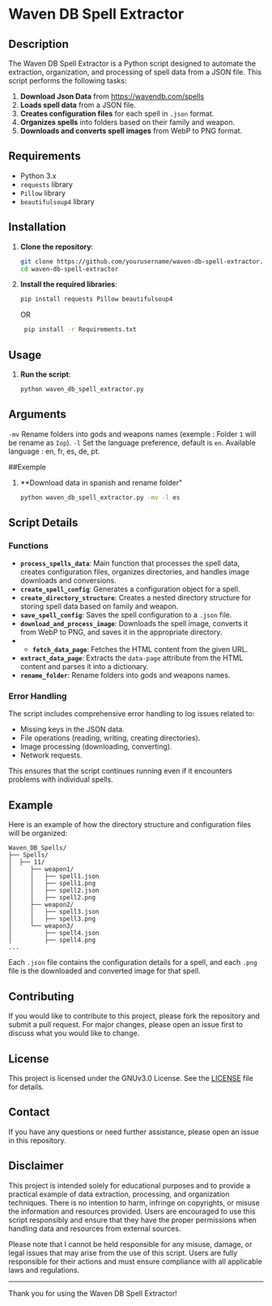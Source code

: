 # Waven DB Spell Extractor

## Description

The Waven DB Spell Extractor is a Python script designed to automate the extraction, organization, and processing of spell data from a JSON file. This script performs the following tasks:

1. **Download Json Data** from https://wavendb.com/spells
2. **Loads spell data** from a JSON file.
3. **Creates configuration files** for each spell in `.json` format.
4. **Organizes spells** into folders based on their family and weapon.
5. **Downloads and converts spell images** from WebP to PNG format.

## Requirements

- Python 3.x
- `requests` library
- `Pillow` library
- `beautifulsoup4` library

## Installation

1. **Clone the repository**:
    ```sh
    git clone https://github.com/yourusername/waven-db-spell-extractor.git
    cd waven-db-spell-extractor
    ```

2. **Install the required libraries**:
    ```sh
    pip install requests Pillow beautifulsoup4
    ```
    OR
   ```sh
    pip install -r Requirements.txt
    ```

## Usage
1. **Run the script**:
    ```sh
    python waven_db_spell_extractor.py
    ```
## Arguments
`-mv` Rename folders into gods and weapons names (exemple : Folder `1` will be rename as `Iop`).
`-l` Set the language preference, default is `en`. Available language : en, fr, es, de, pt.

##Exemple
1. **Download data in spanish and rename folder"
    ```sh
    python waven_db_spell_extractor.py -mv -l es
    ```

## Script Details

### Functions

- **`process_spells_data`**: Main function that processes the spell data, creates configuration files, organizes directories, and handles image downloads and conversions.
- **`create_spell_config`**: Generates a configuration object for a spell.
- **`create_directory_structure`**: Creates a nested directory structure for storing spell data based on family and weapon.
- **`save_spell_config`**: Saves the spell configuration to a `.json` file.
- **`download_and_process_image`**: Downloads the spell image, converts it from WebP to PNG, and saves it in the appropriate directory.
- - **`fetch_data_page`**: Fetches the HTML content from the given URL.
- **`extract_data_page`**: Extracts the `data-page` attribute from the HTML content and parses it into a dictionary.
- **`rename_folder`**: Rename folders into gods and weapons names.

### Error Handling

The script includes comprehensive error handling to log issues related to:
- Missing keys in the JSON data.
- File operations (reading, writing, creating directories).
- Image processing (downloading, converting).
- Network requests.

This ensures that the script continues running even if it encounters problems with individual spells.

## Example

Here is an example of how the directory structure and configuration files will be organized:

```
Waven_DB_Spells/
├── Spells/
│  ├── 11/
│     ├── weapon1/
│     │   ├── spell1.json
│     │   ├── spell1.png
│     │   ├── spell2.json
│     │   ├── spell2.png
│     ├── weapon2/
│     │   ├── spell3.json
│     │   ├── spell3.png
│     └── weapon3/
│         ├── spell4.json
│         ├── spell4.png
...
```

Each `.json` file contains the configuration details for a spell, and each `.png` file is the downloaded and converted image for that spell.

## Contributing

If you would like to contribute to this project, please fork the repository and submit a pull request. For major changes, please open an issue first to discuss what you would like to change.

## License

This project is licensed under the GNUv3.0 License. See the [LICENSE](LICENSE) file for details.

## Contact

If you have any questions or need further assistance, please open an issue in this repository.

## Disclaimer
This project is intended solely for educational purposes and to provide a practical example of data extraction, processing, and organization techniques. There is no intention to harm, infringe on copyrights, or misuse the information and resources provided. Users are encouraged to use this script responsibly and ensure that they have the proper permissions when handling data and resources from external sources.

Please note that I cannot be held responsible for any misuse, damage, or legal issues that may arise from the use of this script. Users are fully responsible for their actions and must ensure compliance with all applicable laws and regulations.

---

Thank you for using the Waven DB Spell Extractor!
